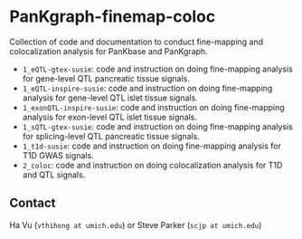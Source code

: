# PanKgraph-finemap-coloc
Collection of code and documentation to conduct fine-mapping and colocalization analysis for PanKbase and PanKgraph.

- `1_eQTL-gtex-susie`: code and instruction on doing fine-mapping analysis for gene-level QTL pancreatic tissue signals.
- `1_eQTL-inspire-susie`: code and instruction on doing fine-mapping analysis for gene-level QTL islet tissue signals.
- `1_exonQTL-inspire-susie`: code and instruction on doing fine-mapping analysis for exon-level QTL islet tissue signals.
- `1_sQTL-gtex-susie`: code and instruction on doing fine-mapping analysis for splicing-level QTL pancreatic tissue signals.
- `1_t1d-susie`: code and instruction on doing fine-mapping analysis for T1D GWAS signals.
- `2_coloc`: code and instruction on doing colocalization analysis for T1D and QTL signals.

## Contact
Ha Vu (`vthihong at umich.edu`) or Steve Parker (`scjp at umich.edu`)

